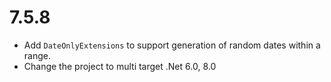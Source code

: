 # 7.5.8
* Add `DateOnlyExtensions` to support generation of random dates within a range.
* Change the project to multi target .Net 6.0, 8.0


